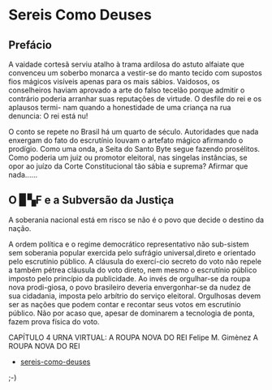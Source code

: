 # Sereis Como Deuses

## Prefácio

A vaidade cortesã serviu atalho à trama ardilosa do astuto alfaiate que convenceu um soberbo monarca a vestir-se do
manto tecido com supostos fios mágicos visíveis apenas para os
mais sábios. Vaidosos, os conselheiros haviam aprovado a arte
do falso tecelão porque admitir o contrário poderia arranhar suas reputações de virtude. O desfile do rei e os aplausos termi-
nam quando a honestidade de uma criança na rua denuncia: O rei está nu!

O conto se repete no Brasil há um quarto de século. Autoridades que nada enxergam do fato do escrutínio louvam o artefato mágico afirmando o prodígio. Como uma onda, a Seita do Santo Byte segue fazendo prosélitos. Como poderia um juiz ou promotor eleitoral, nas singelas instâncias, se opor ao juízo da Corte Constitucional tão sábia e suprema? Afirmar que nada......



## O ▊▚F e a Subversão da Justiça

A soberania nacional está em risco se não é o povo que decide o destino da nação.

A ordem política e o regime democrático representativo não sub-sistem sem soberania popular exercida pelo sufrágio universal,direto e orientado pelo escrutínio público. A cláusula do exercí-cio secreto do voto não repele a também pétrea cláusula do voto direto, nem mesmo o escrutínio público imposto pelo princípio da publicidade. Ao invés de orgulhar-se da roupa nova prodi-giosa, o povo brasileiro deveria envergonhar-se da nudez de sua cidadania, imposta pelo arbítrio do serviço eleitoral. Orgulhosas devem ser as nações que podem contar e recontar seus votos em escrutínio público. Não por acaso que, apesar de dominarem a tecnologia de ponta, fazem prova física do voto.

CAPÍTULO 4
URNA VIRTUAL: A ROUPA NOVA DO REI
Felipe M. Gimènez
A ROUPA NOVA DO REI

 - [sereis-como-deuses](https://sereiscomodeuses.vercel.app)

;-)

